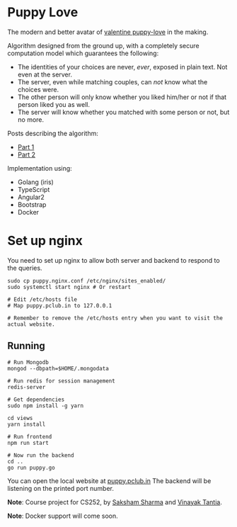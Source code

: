 Puppy Love
==========

The modern and better avatar of [valentine puppy-love](https://github.com/pclubiitk/valentine) in the making.

Algorithm designed from the ground up, with a completely secure computation model which guarantees the following:

* The identities of your choices are never, *ever*, exposed in plain text. Not even at the server.
* The server, even while matching couples, can *not* know what the choices were.
* The other person will only know whether you liked him/her or not if that person liked you as well.
* The server will know whether you matched with some person or not, but no more.

Posts describing the algorithm:
* [Part 1](https://sakshamsharma.com/2016/10/puppy1/)
* [Part 2](https://sakshamsharma.com/2016/11/puppy2/)

Implementation using:

* Golang (iris)
* TypeScript
* Angular2
* Bootstrap
* Docker

# Set up nginx
You need to set up nginx to allow both server and backend to respond to the queries.
```
sudo cp puppy.nginx.conf /etc/nginx/sites_enabled/
sudo systemctl start nginx # Or restart

# Edit /etc/hosts file
# Map puppy.pclub.in to 127.0.0.1

# Remember to remove the /etc/hosts entry when you want to visit the actual website.
```

## Running
```
# Run Mongodb
mongod --dbpath=$HOME/.mongodata

# Run redis for session management
redis-server

# Get dependencies
sudo npm install -g yarn

cd views
yarn install

# Run frontend
npm run start

# Now run the backend
cd ..
go run puppy.go
```
You can open the local website at [puppy.pclub.in](puppy.pclub.in)
The backend will be listening on the printed port number.

**Note**: Course project for CS252, by [Saksham Sharma](https://github.com/sakshamsharma/) and [Vinayak Tantia](https://github.com/vtantia).

**Note**: Docker support will come soon.
